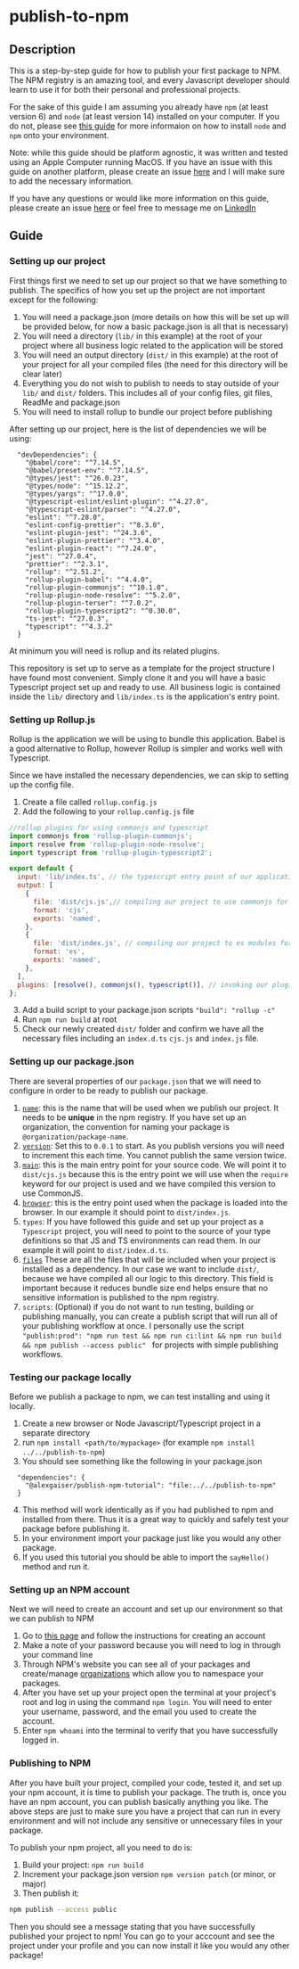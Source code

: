 # publish-to-npm

## Description

This is a step-by-step guide for how to publish your first package to NPM.
The NPM registry is an amazing tool, and every Javascript developer should learn to use it for both their personal and professional projects.

For the sake of this guide I am assuming you already have `npm` (at least version 6) and `node` (at least version 14) installed on your computer. If you do not, please see [this guide](https://docs.npmjs.com/downloading-and-installing-node-js-and-npm) for more informaion on how to install `node` and `npm` onto your environment. 

Note: while this guide should be platform agnostic, it was written and tested using an Apple Computer running MacOS. If you have an issue with this guide on another platform, please create an issue [here](https://github.com/AlexGaiser/publish-to-npm/issues) and I will make sure to add the necessary information.

If you have any questions or would like more information on this guide, please create an issue [here](https://github.com/AlexGaiser/publish-to-npm/issues) or feel free to message me on [LinkedIn](https://www.linkedin.com/in/alexander-gaiser/)


## Guide

### Setting up our project

First things first we need to set up our project so that we have something to publish. The specifics of how you set up the project are not important except for the following:

1. You will need a package.json (more details on how this will be set up will be provided below, for now a basic package.json is all that is necessary)
2. You will need a directory (`lib/` in this example) at the root of your project where all business logic related to the application will be stored
3. You will need an output directory (`dist/` in this example) at the root of your project for all your compiled files (the need for this directory will be clear later)
4. Everything you do not wish to publish to needs to stay outside of your `lib/` and `dist/` folders. This includes all of your config files, git files, ReadMe and package.json
5. You will need to install rollup to bundle our project before publishing

After setting up our project, here is the list of dependencies we will be using:
```
  "devDependencies": {
    "@babel/core": "^7.14.5",
    "@babel/preset-env": "^7.14.5",
    "@types/jest": "^26.0.23",
    "@types/node": "^15.12.2",
    "@types/yargs": "^17.0.0",
    "@typescript-eslint/eslint-plugin": "^4.27.0",
    "@typescript-eslint/parser": "^4.27.0",
    "eslint": "^7.28.0",
    "eslint-config-prettier": "^8.3.0",
    "eslint-plugin-jest": "^24.3.6",
    "eslint-plugin-prettier": "^3.4.0",
    "eslint-plugin-react": "^7.24.0",
    "jest": "^27.0.4",
    "prettier": "^2.3.1",
    "rollup": "^2.51.2",
    "rollup-plugin-babel": "^4.4.0",
    "rollup-plugin-commonjs": "^10.1.0",
    "rollup-plugin-node-resolve": "^5.2.0",
    "rollup-plugin-terser": "^7.0.2",
    "rollup-plugin-typescript2": "^0.30.0",
    "ts-jest": "^27.0.3",
    "typescript": "^4.3.2"
  }
```
At minimum you will need is rollup and its related plugins.

This repository is set up to serve as a template for the project structure I have found most convenient. Simply clone it and you will have a basic Typescript project set up and ready to use. All business logic is contained inside the `lib/` directory and `lib/index.ts` is the application's entry point.

### Setting up Rollup.js

Rollup is the application we will be using to bundle this application. Babel is a good alternative to Rollup, however Rollup is simpler and works well with Typescript.

Since we have installed the necessary dependencies, we can skip to setting up the config file.
1. Create a file called `rollup.config.js`
2. Add the following to your `rollup.config.js` file

```javascript
//rollup plugins for using commonjs and typescript
import commonjs from 'rollup-plugin-commonjs';
import resolve from 'rollup-plugin-node-resolve';
import typescript from 'rollup-plugin-typescript2';

export default {
  input: 'lib/index.ts', // the typescript entry point of our application 
  output: [
    {
      file: 'dist/cjs.js',// compiling our project to use commonjs for node environments
      format: 'cjs',
      exports: 'named',
    },
    {
      file: 'dist/index.js', // compiling our project to es modules for use in the browser
      format: 'es',
      exports: 'named',
    },
  ],
  plugins: [resolve(), commonjs(), typescript()], // invoking our plugins
};
```
3. Add a build script to your package.json scripts `"build": "rollup -c"`
4. Run `npm run build` at root
5. Check our newly created `dist/` folder and confirm we have all the necessary files including an `index.d.ts` `cjs.js` and `index.js` file.

### Setting up our package.json

There are several properties of our `package.json` that we will need to configure in order to be ready to publish our package.

1. [`name`](https://docs.npmjs.com/cli/v7/configuring-npm/package-json#name): this is the name that will be used when we publish our project. It needs to be **unique** in the npm registry. If you have set up an organization, the convention for naming your package is `@organization/package-name`.
2. [`version`](https://docs.npmjs.com/cli/v7/configuring-npm/package-json#version): Set this to `0.0.1` to start. As you publish versions you will need to increment this each time. You cannot publish the same version twice. 
3. [`main`](https://docs.npmjs.com/cli/v7/configuring-npm/package-json#main): this is the main entry point for your source code. We will point it to `dist/cjs.js` because this is the entry point we will use when the `require` keyword for our project is used and we have compiled this version to use CommonJS.
4. [`browser`](https://docs.npmjs.com/cli/v7/configuring-npm/package-json#browser): this is the entry point used when the package is loaded into the browser. In our example it should point to `dist/index.js`.
5. `types`: If you have followed this guide and set up your project as a `Typescript` project, you will need to point to the source of your type definitions so that JS and TS environments can read them. In our example it will point to `dist/index.d.ts`.
6. [`files`](https://docs.npmjs.com/cli/v7/configuring-npm/package-json#files) These are all the files that will be included when your project is installed as a dependency. In our case we want to include `dist/`, because we have compiled all our logic to this directory. This field is important because it reduces bundle size end helps ensure that no sensitive information is published to the npm registry.
7. `scripts`: (Optional) if you do not want to run testing, building or publishing manually, you can create a publish script that will run all of your publishing workflow at once. I personally use the script `"publish:prod": "npm run test && npm run ci:lint && npm run build && npm publish --access public" ` for projects with simple publishing workflows.

### Testing our package locally

Before we publish a package to npm, we can test installing and using it locally. 

1. Create a new browser or Node Javascript/Typescript project in a separate directory
2. run `npm install <path/to/mypackage>` (for example `npm install ../../publish-to-npm`)
3. You should see something like the following in your package.json
```
  "dependencies": {
    "@alexgaiser/publish-npm-tutorial": "file:../../publish-to-npm"
  }
```
4. This method will work identically as if you had published to npm and installed from there. Thus it is a great way to quickly and safely test your package before publishing it.
5. In your environment import your package just like you would any other package.
6. If you used this tutorial you should be able to import the `sayHello()` method and run it.

### Setting up an NPM account

Next we will need to create an account and set up our environment so that we can publish to NPM

1. Go to [this page](https://docs.npmjs.com/creating-a-new-npm-user-account) and follow the instructions for creating an account
2. Make a note of your password because you will need to log in through your command line
3. Through NPM's website you can see all of your packages and create/manage [organizations](https://docs.npmjs.com/organizations) which allow you to namespace your packages.
4. After you have set up your project open the terminal at your project's root and log in using the command `npm login`. You will need to enter your username, password, and the email you used to create the account.
5. Enter `npm whoami` into the terminal to verify that you have successfully logged in.

### Publishing to NPM

After you have built your project, compiled your code, tested it, and set up your npm account, it is time to publish your package. The truth is, once you have an npm account, you can publish basically anything you like. The above steps are just to make sure you have a project that can run in every environment and will not include any sensitive or unnecessary files in your package.

To publish your npm project, all you need to do is:
1. Build your project: `npm run build`
2. Increment your package.json version `npm version patch` (or minor, or major)
3. Then publish it:
```bash
npm publish --access public
```

Then you should see a message stating that you have successfully published your project to npm!
You can go to your acccount and see the project under your profile and you can now install it like you would any other package!


